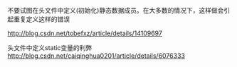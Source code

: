 不要试图在头文件中定义(初始化)静态数据成员。在大多数的情况下，这样做会引起重复定义这样的错误

http://blog.csdn.net/tobefxz/article/details/14109697



头文件中定义static变量的利弊
http://blog.csdn.net/caiqinghua0201/article/details/6076333